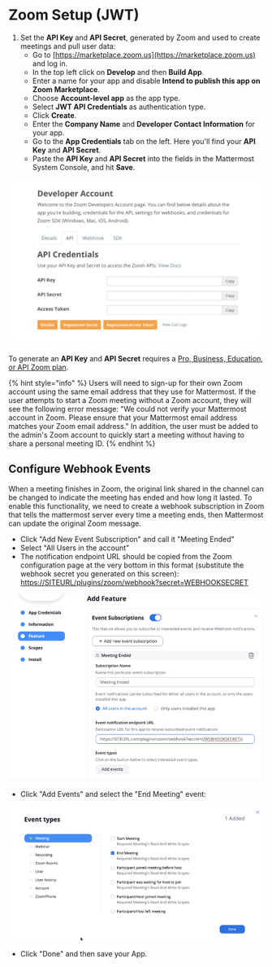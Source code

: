 # Zoom Setup \(JWT\)



1. Set the **API Key** and **API Secret**, generated by Zoom and used to create meetings and pull user data:
   * Go to [https://marketplace.zoom.us](https://marketplace.zoom.us) and log in.
   * In the top left click on **Develop** and then **Build App**.
   * Enter a name for your app and disable **Intend to publish this app on Zoom Marketplace**.
   * Choose **Account-level app** as the app type.
   * Select **JWT API Credentials** as authentication type.
   * Click **Create**.
   * Enter the **Company Name** and **Developer Contact Information** for your app.
   * Go to the **App Credentials** tab on the left. Here you'll find your **API Key** and **API Secret**.
   * Paste the **API Key** and **API Secret** into the fields in the Mattermost System Console, and hit **Save**.

![create app screen](https://github.com/mattermost/docs/raw/master/source/images/zoom_api_key.png)

To generate an **API Key** and **API Secret** requires a [Pro, Business, Education, or API Zoom plan](https://zoom.us/pricing).

{% hint style="info" %}
Users will need to sign-up for their own Zoom account using the same email address that they use for Mattermost. If the user attempts to start a Zoom meeting without a Zoom account, they will see the following error message: "We could not verify your Mattermost account in Zoom. Please ensure that your Mattermost email address matches your Zoom email address." In addition, the user must be added to the admin's Zoom account to quickly start a meeting without having to share a personal meeting ID.
{% endhint %}

## Configure Webhook Events

When a meeting finishes in Zoom, the original link shared in the channel can be changed to indicate the meeting has ended and how long it lasted.  To enable this functionality, we need to create a webhook subscription in Zoom that tells the mattermost server every time a meeting ends, then Mattermost can update the original Zoom message. 

* Click "Add New Event Subscription" and call it "Meeting Ended"
* Select "All Users in the account"
* The notification endpoint URL should be copied from the Zoom configuration page at the very bottom in this format \(substitute the webhook secret you generated on this screen\): [https://SITEURL/plugins/zoom/webhook?secret=WEBHOOKSECRET](https://SITEURL/plugins/zoom/webhook?secret=WEBHOOKSECRET)



![](../../.gitbook/assets/image%20%282%29.png)

* Click "Add Events" and select the "End Meeting" event:

![](../../.gitbook/assets/image%20%283%29.png)

* Click "Done" and then save your App.

